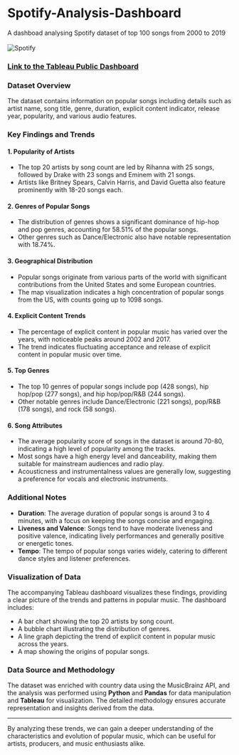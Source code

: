 # Spotify-Analysis-Dashboard
A dashboad analysing Spotify dataset of top 100 songs from 2000 to 2019
<br>
<be>
<br>
![Spotify](https://github.com/joygeo007/Spotify-Analysis-Dashboard/assets/64395407/5945faa0-1852-4377-9e59-9b143f94418e)
<be>

### [Link to the Tableau Public Dashboard](https://public.tableau.com/views/SpotifyAnalysisoftop100songs2000-2019/Spotify?:language=en-US&publish=yes&:sid=&:display_count=n&:origin=viz_share_link)


### Dataset Overview
The dataset contains information on popular songs including details such as artist name, song title, genre, duration, explicit content indicator, release year, popularity, and various audio features.

### Key Findings and Trends

#### 1. **Popularity of Artists**
- The top 20 artists by song count are led by Rihanna with 25 songs, followed by Drake with 23 songs and Eminem with 21 songs.
- Artists like Britney Spears, Calvin Harris, and David Guetta also feature prominently with 18-20 songs each.

#### 2. **Genres of Popular Songs**
- The distribution of genres shows a significant dominance of hip-hop and pop genres, accounting for 58.51% of the popular songs.
- Other genres such as Dance/Electronic also have notable representation with 18.74%.

#### 3. **Geographical Distribution**
- Popular songs originate from various parts of the world with significant contributions from the United States and some European countries.
- The map visualization indicates a high concentration of popular songs from the US, with counts going up to 1098 songs.

#### 4. **Explicit Content Trends**
- The percentage of explicit content in popular music has varied over the years, with noticeable peaks around 2002 and 2017.
- The trend indicates fluctuating acceptance and release of explicit content in popular music over time.

#### 5. **Top Genres**
- The top 10 genres of popular songs include pop (428 songs), hip hop/pop (277 songs), and hip hop/pop/R&B (244 songs).
- Other notable genres include Dance/Electronic (221 songs), pop/R&B (178 songs), and rock (58 songs).

#### 6. **Song Attributes**
- The average popularity score of songs in the dataset is around 70-80, indicating a high level of popularity among the tracks.
- Most songs have a high energy level and danceability, making them suitable for mainstream audiences and radio play.
- Acousticness and instrumentalness values are generally low, suggesting a preference for vocals and electronic instruments.

### Additional Notes
- **Duration**: The average duration of popular songs is around 3 to 4 minutes, with a focus on keeping the songs concise and engaging.
- **Liveness and Valence**: Songs tend to have moderate liveness and positive valence, indicating lively performances and generally positive or energetic tones.
- **Tempo**: The tempo of popular songs varies widely, catering to different dance styles and listener preferences.

### Visualization of Data
The accompanying Tableau dashboard visualizes these findings, providing a clear picture of the trends and patterns in popular music. The dashboard includes:
- A bar chart showing the top 20 artists by song count.
- A bubble chart illustrating the distribution of genres.
- A line graph depicting the trend of explicit content in popular music across the years.
- A map showing the origins of popular songs.

### Data Source and Methodology
The dataset was enriched with country data using the MusicBrainz API, and the analysis was performed using **Python** and **Pandas** for data manipulation and **Tableau** for visualization. The detailed methodology ensures accurate representation and insights derived from the data.

---

By analyzing these trends, we can gain a deeper understanding of the characteristics and evolution of popular music, which can be useful for artists, producers, and music enthusiasts alike.


